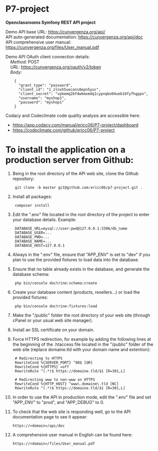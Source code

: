 # P7-project
**Openclassrooms Symfony REST API project**

Demo API base URL: https://cunvergenza.org/api/  
API auto-generated documentation: https://cunvergenza.org/api/doc  
API comprehensive user manual: https://cunvergenza.org/files/User_manual.pdf
    
Demo API OAuth client connection details:  
&nbsp; &nbsp; *Method:* POST  
&nbsp; &nbsp; *URL:* https://cunvergenza.org/oauth/v2/token  
&nbsp; &nbsp; *Body:*  
        
        {
          "grant_type": "password",
          "client_id": "1_zlnvh5uocons8epn5yuc",
          "client_secret": "vpkemq2bfdwkmxmdq1cypnqko04ueb10fyfhgppn",
          "username": "myshop1",
          "password": "myshop1"
        }

Codacy and Codeclimate code quality analysis are accessible here:  
- https://app.codacy.com/manual/ericc06/P7-project/dashboard  
- https://codeclimate.com/github/ericc06/P7-project  

# To install the application on a production server from Github:

1. Being in the root directory of the API web site, clone the Github repository:

        git clone -b master git@github.com:ericc06/p7-project.git .

2. Install all packages:

        composer install

3. Edit the ".env" file located in the root directory of the project to enter your database details. Example:

        DATABASE_URL=mysql://user:pwd@127.0.0.1:3306/db_name
        DATABASE_USER=...
        DATABASE_PWD=...
        DATABASE_NAME=...
        DATABASE_HOST=127.0.0.1

4. Always in the ".env" file, ensure that "APP_ENV" is set to "dev" if you plan to use the provided fixtures to load data into the database.

5. Ensure that no table already exists in the database, and generate the database schema:

        php bin/console doctrine:schema:create

6. Create your database content (products, resellers...) or load the provided fixtures:

        php bin/console doctrine:fixtures:load

7. Make the "/public" folder the root directory of your web site (through cPanel or your usual web site manager).

8. Install an SSL certificate on your domain.

9. Force HTTPS redirection, for example by adding the following lines at the beginning of the .htaccess file located in the "/public" folder of the web site (replace domaine.tld with your domain name and extention):

        # Redirecting to HTTPS
        RewriteCond %{SERVER_PORT} ^80$ [OR]
        RewriteCond %{HTTPS} =off
        RewriteRule ^(.*)$ https://domaine.tld/$1 [R=301,L]

        # Redirecting www to non-www on HTTPS
        RewriteCond %{HTTP_HOST} ^www\.domaine\.tld [NC]
        RewriteRule ^(.*)$ https://domaine.tld/$1 [R=301,L]

10. In order to use the API in production mode, edit the ".env" file and set "APP_ENV" to "prod", and "APP_DEBUG" to 0.

11. To check that the web site is responding well, go to the API documentation page to see it appear:

        https://<domain>/api/doc

12. A comprehensive user manual in English can be found here:

        https://<domain>/files/User_manual.pdf
